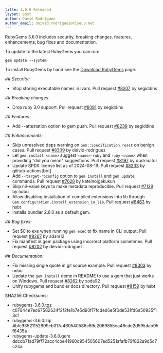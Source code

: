 ```yaml
---
title: 3.6.0 Released
layout: post
author: David Rodríguez
author_email: deivid.rodriguez@riseup.net
---
```


RubyGems 3.6.0 includes security, breaking changes, features, enhancements, bug fixes and documentation.

To update to the latest RubyGems you can run:

    gem update --system

To install RubyGems by hand see the [Download RubyGems][download] page.


_## Security:_

* Stop storing executable names in ivars. Pull request
  [#8307](https://github.com/rubygems/rubygems/pull/8307) by segiddins

_## Breaking changes:_

* Drop ruby 3.0 support. Pull request
  [#8091](https://github.com/rubygems/rubygems/pull/8091) by segiddins

_## Features:_

* Add --attestation option to gem push. Pull request
  [#8239](https://github.com/rubygems/rubygems/pull/8239) by segiddins

_## Enhancements:_

* Skip unresolved deps warning on `Gem::Specification.reset` on benign
  cases. Pull request
  [#8309](https://github.com/rubygems/rubygems/pull/8309) by
  deivid-rodriguez
* Let `gem install <name>` suggest `<name>-ruby` and `ruby-<name>` when
  providing "did you mean" suggestions. Pull request
  [#8197](https://github.com/rubygems/rubygems/pull/8197) by duckinator
* Update SPDX license list as of 2024-08-19. Pull request
  [#8233](https://github.com/rubygems/rubygems/pull/8233) by
  github-actions[bot]
* Add `--target-rbconfig` option to `gem install` and `gem update`
  commands. Pull request
  [#7628](https://github.com/rubygems/rubygems/pull/7628) by kateinoigakukun
* Skip nil-value keys to make metadata reproducible. Pull request
  [#7129](https://github.com/rubygems/rubygems/pull/7129) by nobu
* Allow disabling installation of compiled extensions into lib through
  `Gem.configuration.install_extension_in_lib`. Pull request
  [#6463](https://github.com/rubygems/rubygems/pull/6463) by hsbt
* Installs bundler 2.6.0 as a default gem.

_## Bug fixes:_

* Set $0 to exe when running `gem exec` to fix name in CLI output. Pull
  request [#8267](https://github.com/rubygems/rubygems/pull/8267) by adam12
* Fix manifest in gem package using incorrect platform sometimes. Pull
  request [#8202](https://github.com/rubygems/rubygems/pull/8202) by
  deivid-rodriguez

_## Documentation:_

* Fix missing single quote in git source example. Pull request
  [#8303](https://github.com/rubygems/rubygems/pull/8303) by nobu
* Update the `gem install` demo in README to use a gem that just works on
  Windows. Pull request
  [#8262](https://github.com/rubygems/rubygems/pull/8262) by soda92
* Unify rubygems and bundler docs directory. Pull request
  [#8159](https://github.com/rubygems/rubygems/pull/8159) by hsbt


SHA256 Checksums:

* rubygems-3.6.0.tgz  
  c07644e7ed67582634f2f2fe1b7e5d90f17fcded6e5f0de531fd6a50935f13cf
* rubygems-3.6.0.zip  
  4bfe93521152899cb017a460540588c69c2069855ea48ede2d595dab95f6435a
* rubygems-update-3.6.0.gem  
  ddcdb7fad79ff72acc4cbe41960c954505607ed5251afafb79f822a9d5c7c24a


[download]: https://rubygems.org/pages/download

